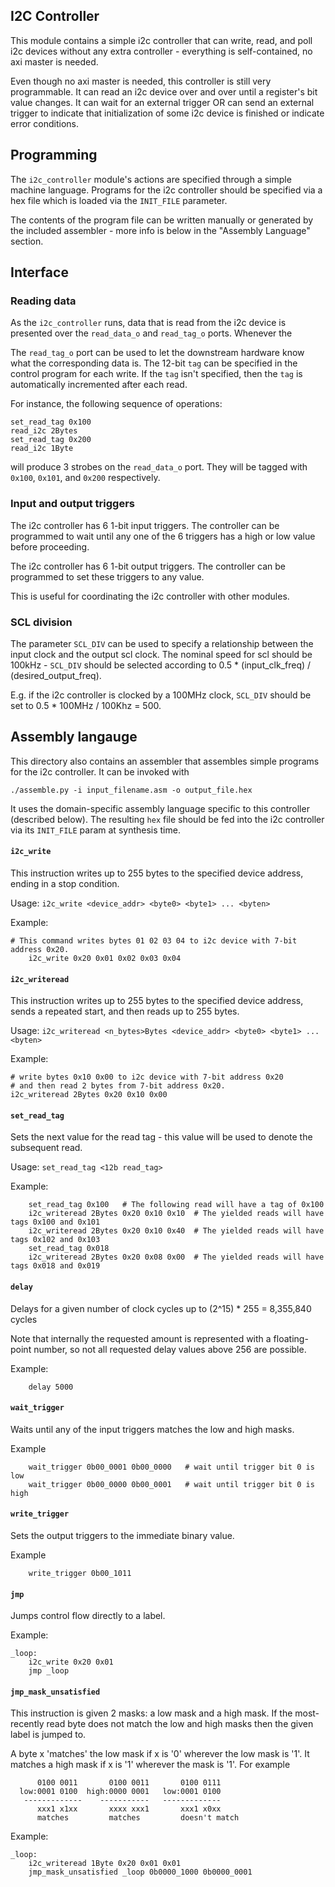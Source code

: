 ## I2C Controller

This module contains a simple i2c controller that can write, read, and poll i2c devices without any extra controller - everything is self-contained, no axi master is needed.

Even though no axi master is needed, this controller is still very programmable. It can read an i2c device over and over until a register's bit value changes. It can wait for an external trigger OR can send an external trigger to indicate that initialization of some i2c device is finished or indicate error conditions.

## Programming

The `i2c_controller` module's actions are specified through a simple machine language. Programs for the i2c controller should be specified via a hex file which is loaded via the `INIT_FILE` parameter.

The contents of the program file can be written manually or generated by the included assembler - more info is below in the "Assembly Language" section.

## Interface

### Reading data
As the `i2c_controller` runs, data that is read from the i2c device is presented over the `read_data_o` and `read_tag_o` ports. Whenever the

The `read_tag_o` port can be used to let the downstream hardware know what the corresponding data is. The 12-bit `tag` can be specified in the control program for each write. If the `tag` isn't specified, then the `tag` is automatically incremented after each read.

For instance, the following sequence of operations:

```
set_read_tag 0x100
read_i2c 2Bytes
set_read_tag 0x200
read_i2c 1Byte
```

will produce 3 strobes on the `read_data_o` port. They will be tagged with `0x100`, `0x101`, and `0x200` respectively.

### Input and output triggers
The i2c controller has 6 1-bit input triggers. The controller can be programmed to wait until any one of the 6 triggers has a high or low value before proceeding.

The i2c controller has 6 1-bit output triggers. The controller can be programmed to set these triggers to any value.

This is useful for coordinating the i2c controller with other modules.

### SCL division

The parameter `SCL_DIV` can be used to specify a relationship between the input clock and the output scl clock. The nominal speed for scl should be 100kHz - `SCL_DIV` should be selected according to 0.5 * (input_clk_freq) / (desired_output_freq).

E.g. if the i2c controller is clocked by a 100MHz clock, `SCL_DIV` should be set to 0.5 * 100MHz / 100Khz = 500.

## Assembly langauge

This directory also contains an assembler that assembles simple programs for the i2c controller. It can be invoked with

```
./assemble.py -i input_filename.asm -o output_file.hex
```

It uses the domain-specific assembly language specific to this controller (described below). The resulting `hex` file should be fed into the i2c controller via its `INIT_FILE` param at synthesis time.

#### `i2c_write`
This instruction writes up to 255 bytes to the specified device address, ending in a stop condition.

Usage: `i2c_write <device_addr> <byte0> <byte1> ... <byten>`

Example:
```assembly
# This command writes bytes 01 02 03 04 to i2c device with 7-bit address 0x20.
    i2c_write 0x20 0x01 0x02 0x03 0x04
```

#### `i2c_writeread`
This instruction writes up to 255 bytes to the specified device address, sends a repeated start, and then reads up to 255 bytes.

Usage: `i2c_writeread <n_bytes>Bytes <device_addr> <byte0> <byte1> ... <byten>`

Example:
```assembly
# write bytes 0x10 0x00 to i2c device with 7-bit address 0x20
# and then read 2 bytes from 7-bit address 0x20.
i2c_writeread 2Bytes 0x20 0x10 0x00
```

#### `set_read_tag`
Sets the next value for the read tag - this value will be used to denote the subsequent read.

Usage: `set_read_tag <12b read_tag>`

Example:
```assembly
    set_read_tag 0x100   # The following read will have a tag of 0x100
    i2c_writeread 2Bytes 0x20 0x10 0x10  # The yielded reads will have tags 0x100 and 0x101
    i2c_writeread 2Bytes 0x20 0x10 0x40  # The yielded reads will have tags 0x102 and 0x103
    set_read_tag 0x018
    i2c_writeread 2Bytes 0x20 0x08 0x00  # The yielded reads will have tags 0x018 and 0x019
```

#### `delay`
Delays for a given number of clock cycles up to (2^15) * 255 = 8,355,840 cycles

Note that internally the requested amount is represented with a floating-point number, so not all requested delay values above 256 are possible.

Example:
```assembly
    delay 5000
```

#### `wait_trigger`
Waits until any of the input triggers matches the low and high masks.

Example
```assembly
    wait_trigger 0b00_0001 0b00_0000   # wait until trigger bit 0 is low
    wait_trigger 0b00_0000 0b00_0001   # wait until trigger bit 0 is high
```

#### `write_trigger`
Sets the output triggers to the immediate binary value.

Example
```assembly
    write_trigger 0b00_1011
```

#### `jmp`
Jumps control flow directly to a label.

Example:

```assembly
_loop:
    i2c_write 0x20 0x01
    jmp _loop
```

#### `jmp_mask_unsatisfied`
This instruction is given 2 masks: a low mask and a high mask. If the most-recently read byte does not match the low and high masks then the given label is jumped to.

A byte x 'matches' the low mask if x is '0' wherever the low mask is '1'. It matches a high mask if
x is '1' wherever the mask is '1'. For example

```
      0100 0011       0100 0011       0100 0111
  low:0001 0100  high:0000 0001   low:0001 0100
   -------------    -----------   -------------
      xxx1 x1xx       xxxx xxx1       xxx1 x0xx
      matches         matches         doesn't match
```

Example:

```assembly
_loop:
    i2c_writeread 1Byte 0x20 0x01 0x01
    jmp_mask_unsatisfied _loop 0b0000_1000 0b0000_0001
```
